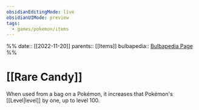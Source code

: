 ```yaml
---
obsidianEditingMode: live
obsidianUIMode: preview
tags:
  - games/pokemon/items
---
```

%%
date:: [[2022-11-20]]
parents:: [[Items]]
bulbapedia:: [Bulbapedia Page](https://bulbapedia.bulbagarden.net/wiki/Rare_Candy)
%%

# [[Rare Candy]]

When used from a bag on a Pokémon, it increases that Pokémon's [[Level|level]] by one, up to level 100.